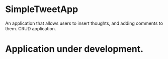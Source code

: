 # SimpleTweetApp
An application that allows users to insert thoughts, and adding comments to them. CRUD application. 

# Application under development.
